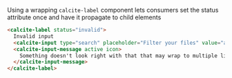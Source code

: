 Using a wrapping `calcite-label` component lets consumers set the status attribute once and have it propagate to child elements

```html
<calcite-label status="invalid">
  Invalid input
  <calcite-input type="search" placeholder="Filter your files" value="adfo2h2"></calcite-input>
  <calcite-input-message active icon>
    Something doesn't look right with that that may wrap to multiple lines
  </calcite-input-message>
</calcite-label>
```
